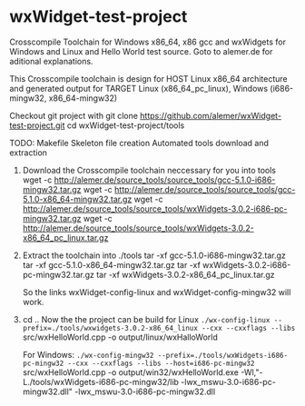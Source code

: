 # wxWidget-test-project
Crosscompile Toolchain for Windows x86_64, x86 gcc and wxWidgets for Windows and Linux and Hello World test source. Goto to alemer.de for aditional explanations.

This Crosscompile toolchain is design for HOST Linux x86_64 architecture and 
generated output for TARGET Linux (x86_64_pc_linux), Windows (i686-mingw32, x86_64-mingw32)

Checkout git project with 
git clone https://github.com/alemer/wxWidget-test-project.git
cd wxWidget-test-project/tools

TODO: 	Makefile 
	Skeleton file creation 
	Automated tools download and extraction

1. Download the Crosscompile toolchain neccessary for you into tools
	wget -c http://alemer.de/source_tools/source_tools/gcc-5.1.0-i686-mingw32.tar.gz
	wget -c http://alemer.de/source_tools/source_tools/gcc-5.1.0-x86_64-mingw32.tar.gz
	wget -c http://alemer.de/source_tools/source_tools/wxWidgets-3.0.2-i686-pc-mingw32.tar.gz
	wget -c http://alemer.de/source_tools/source_tools/wxWidgets-3.0.2-x86_64_pc_linux.tar.gz

2. Extract the toolchain into ./tools
	tar -xf gcc-5.1.0-i686-mingw32.tar.gz
	tar -xf gcc-5.1.0-x86_64-mingw32.tar.gz
	tar -xf wxWidgets-3.0.2-i686-pc-mingw32.tar.gz
	tar -xf wxWidgets-3.0.2-x86_64_pc_linux.tar.gz
	
	So the links wxWidget-config-linux and wxWidget-config-mingw32 will work.
	
3. cd ..
	Now the the project can be build for Linux
	`./wx-config-linux --prefix=./tools/wxwidgets-3.0.2-x86_64_linux --cxx --cxxflags --libs` src/wxHelloWorld.cpp -o output/linux/wxHalloWorld
	
	For Windows:
	`./wx-config-mingw32 --prefix=./tools/wxWidgets-i686-pc-mingw32 --cxx --cxxflags --libs --host=i686-pc-mingw32` src/wxHelloWorld.cpp -o output/win32/wxHelloWorld.exe -Wl,"-L./tools/wxWidgets-i686-pc-mingw32/lib -lwx_mswu-3.0-i686-pc-mingw32.dll" -lwx_mswu-3.0-i686-pc-mingw32.dll
	
	
